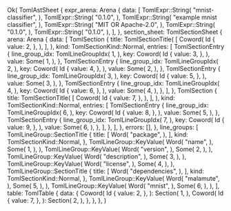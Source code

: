 Ok(
    TomlAstSheet {
        expr_arena: Arena {
            data: [
                TomlExpr::String(
                    "mnist-classifier",
                ),
                TomlExpr::String(
                    "0.1.0",
                ),
                TomlExpr::String(
                    "example mnist classifier",
                ),
                TomlExpr::String(
                    "MIT OR Apache-2.0",
                ),
                TomlExpr::String(
                    "0.1.0",
                ),
                TomlExpr::String(
                    "0.1.0",
                ),
            ],
        },
        section_sheet: TomlSectionSheet {
            arena: Arena {
                data: [
                    TomlSection {
                        title: TomlSectionTitle(
                            [
                                Coword(
                                    Id {
                                        value: 2,
                                    },
                                ),
                            ],
                        ),
                        kind: TomlSectionKind::Normal,
                        entries: [
                            TomlSectionEntry {
                                line_group_idx: TomlLineGroupIdx(
                                    1,
                                ),
                                key: Coword(
                                    Id {
                                        value: 3,
                                    },
                                ),
                                value: Some(
                                    1,
                                ),
                            },
                            TomlSectionEntry {
                                line_group_idx: TomlLineGroupIdx(
                                    2,
                                ),
                                key: Coword(
                                    Id {
                                        value: 4,
                                    },
                                ),
                                value: Some(
                                    2,
                                ),
                            },
                            TomlSectionEntry {
                                line_group_idx: TomlLineGroupIdx(
                                    3,
                                ),
                                key: Coword(
                                    Id {
                                        value: 5,
                                    },
                                ),
                                value: Some(
                                    3,
                                ),
                            },
                            TomlSectionEntry {
                                line_group_idx: TomlLineGroupIdx(
                                    4,
                                ),
                                key: Coword(
                                    Id {
                                        value: 6,
                                    },
                                ),
                                value: Some(
                                    4,
                                ),
                            },
                        ],
                    },
                    TomlSection {
                        title: TomlSectionTitle(
                            [
                                Coword(
                                    Id {
                                        value: 7,
                                    },
                                ),
                            ],
                        ),
                        kind: TomlSectionKind::Normal,
                        entries: [
                            TomlSectionEntry {
                                line_group_idx: TomlLineGroupIdx(
                                    6,
                                ),
                                key: Coword(
                                    Id {
                                        value: 8,
                                    },
                                ),
                                value: Some(
                                    5,
                                ),
                            },
                            TomlSectionEntry {
                                line_group_idx: TomlLineGroupIdx(
                                    7,
                                ),
                                key: Coword(
                                    Id {
                                        value: 9,
                                    },
                                ),
                                value: Some(
                                    6,
                                ),
                            },
                        ],
                    },
                ],
            },
            errors: [],
        },
        line_groups: [
            TomlLineGroup::SectionTitle {
                title: [
                    Word(
                        "package",
                    ),
                ],
                kind: TomlSectionKind::Normal,
            },
            TomlLineGroup::KeyValue(
                Word(
                    "name",
                ),
                Some(
                    1,
                ),
            ),
            TomlLineGroup::KeyValue(
                Word(
                    "version",
                ),
                Some(
                    2,
                ),
            ),
            TomlLineGroup::KeyValue(
                Word(
                    "description",
                ),
                Some(
                    3,
                ),
            ),
            TomlLineGroup::KeyValue(
                Word(
                    "license",
                ),
                Some(
                    4,
                ),
            ),
            TomlLineGroup::SectionTitle {
                title: [
                    Word(
                        "dependencies",
                    ),
                ],
                kind: TomlSectionKind::Normal,
            },
            TomlLineGroup::KeyValue(
                Word(
                    "malamute",
                ),
                Some(
                    5,
                ),
            ),
            TomlLineGroup::KeyValue(
                Word(
                    "mnist",
                ),
                Some(
                    6,
                ),
            ),
        ],
        table: TomlTable {
            data: {
                Coword(
                    Id {
                        value: 2,
                    },
                ): Section(
                    1,
                ),
                Coword(
                    Id {
                        value: 7,
                    },
                ): Section(
                    2,
                ),
            },
        },
    },
)